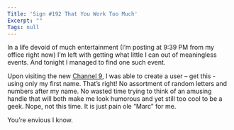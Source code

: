```yaml
---
Title: 'Sign #192 That You Work Too Much'
Excerpt: ""
Tags: null
---
```

<div class="Section1"> <p>In a life devoid of much entertainment (I&rsquo;m posting at 9:39 PM from my office right now) I&rsquo;m left with getting what little I can out of meaningless events. And tonight I managed to find one such event.</p> <p>Upon visiting the new <a href="http://channel9.msdn.com/">Channel 9</a>, I was able to create a user &ndash; get this - using only my first name. That&rsquo;s right! No assortment of random letters and numbers after my name. No wasted time trying to think of an amusing handle that will both make me look humorous and yet still too cool to be a geek. Nope, not this time. It is just pain ole &ldquo;Marc&rdquo; for me.</p> <p>You&rsquo;re envious I know.</p> <p>&nbsp;</p> <p>&nbsp;</p></div>